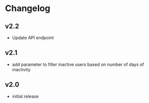 # Changelog

## v2.2

- Update API endpoint

## v2.1

- add parameter to filter inactive users based on number of days of inactivity

## v2.0

- initial release